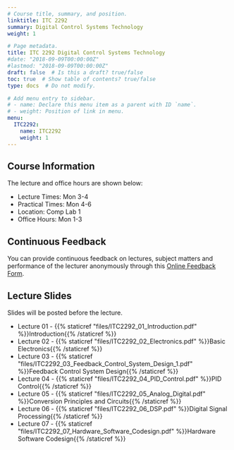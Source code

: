 ```yaml
---
# Course title, summary, and position.
linktitle: ITC 2292
summary: Digital Control Systems Technology
weight: 1

# Page metadata.
title: ITC 2292 Digital Control Systems Technology
#date: "2018-09-09T00:00:00Z"
#lastmod: "2018-09-09T00:00:00Z"
draft: false  # Is this a draft? true/false
toc: true  # Show table of contents? true/false
type: docs  # Do not modify.

# Add menu entry to sidebar.
# - name: Declare this menu item as a parent with ID `name`.
# - weight: Position of link in menu.
menu:
  ITC2292:
    name: ITC2292
    weight: 1
---
```


## Course Information
The lecture and office hours are shown below:

- Lecture Times: Mon 3-4
- Practical Times: Mon 4-6
- Location: Comp Lab 1
- Office Hours: Mon 1-3

## Continuous Feedback
You can provide continuous feedback on lectures, subject matters and performance of the lecturer anonymously through this [Online Feedback Form](https://goo.gl/forms/0QkX4MapDyZp69ts2).
 
## Lecture Slides
Slides will be posted before the lecture.

- Lecture 01 - {{% staticref "files/ITC2292_01_Introduction.pdf" %}}Introduction{{% /staticref %}}
- Lecture 02 - {{% staticref "files/ITC2292_02_Electronics.pdf" %}}Basic Electronics{{% /staticref %}}
- Lecture 03 - {{% staticref "files/ITC2292_03_Feedback_Control_System_Design_1.pdf" %}}Feedback Control System Design{{% /staticref %}}
- Lecture 04 - {{% staticref "files/ITC2292_04_PID_Control.pdf" %}}PID Control{{% /staticref %}}
- Lecture 05 - {{% staticref "files/ITC2292_05_Analog_Digital.pdf" %}}Conversion Principles and Circuits{{% /staticref %}}
- Lecture 06 - {{% staticref "files/ITC2292_06_DSP.pdf" %}}Digital Signal Processing{{% /staticref %}}
- Lecture 07 - {{% staticref "files/ITC2292_07_Hardware_Software_Codesign.pdf" %}}Hardware Software Codesign{{% /staticref %}}

